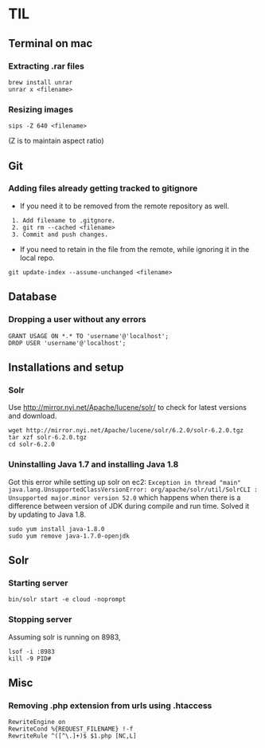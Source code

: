# TIL

## Terminal on mac

###  Extracting .rar files
```
brew install unrar
unrar x <filename>
```

### Resizing images
```
sips -Z 640 <filename>
```
(Z is to maintain aspect ratio)

## Git

### Adding files already getting tracked to gitignore

* If you need it to be removed from the remote repository as well.

 ```
  1. Add filename to .gitgnore.
  2. git rm --cached <filename>
  3. Commit and push changes.
  ```
* If you need to retain in the file from the remote, while ignoring it in the local repo.
 
 ```
 git update-index --assume-unchanged <filename>
 ```
 
## Database
 
### Dropping a user without any errors
 ```
 GRANT USAGE ON *.* TO 'username'@'localhost';
 DROP USER 'username'@'localhost';
 ```

## Installations and setup

### Solr

Use http://mirror.nyi.net/Apache/lucene/solr/ to check for latest versions and download.

```
wget http://mirror.nyi.net/Apache/lucene/solr/6.2.0/solr-6.2.0.tgz
tar xzf solr-6.2.0.tgz
cd solr-6.2.0
```

### Uninstalling Java 1.7 and installing Java 1.8

Got this error while setting up solr on ec2: ``` Exception in thread "main" java.lang.UnsupportedClassVersionError: org/apache/solr/util/SolrCLI : Unsupported major.minor version 52.0 ``` which happens when there is a difference between version of JDK during compile and run time. Solved it by updating to Java 1.8.

```
sudo yum install java-1.8.0
sudo yum remove java-1.7.0-openjdk
```

## Solr

### Starting server
```
bin/solr start -e cloud -noprompt
```

### Stopping server
Assuming solr is running on 8983,

```
lsof -i :8983
kill -9 PID#

```

## Misc
 
### Removing .php extension from urls using .htaccess
```
RewriteEngine on
RewriteCond %{REQUEST_FILENAME} !-f
RewriteRule ^([^\.]+)$ $1.php [NC,L]
```

